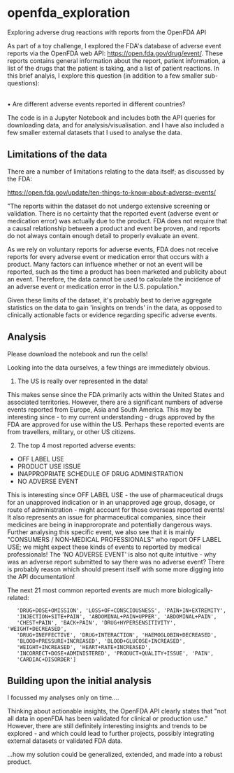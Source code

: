 # openfda_exploration
Exploring adverse drug reactions with reports from the OpenFDA API

As part of a toy challenge, I explored the FDA's database of adverse event reports via the OpenFDA web API: https://open.fda.gov/drug/event/. These reports contains general information about the report, patient information, a list of the drugs that the patient is taking, and a list of patient reactions. In this brief analyis, I explore this question (in addition to a few smaller sub-questions):  
 
 
•	Are different adverse events reported in different countries?  


The code is in a Jupyter Notebook and includes both the API queries for downloading data, and for analysis/visualisation. and I have also included a few smaller external datasets that I used to analyse the data. 

Limitations of the data
---------

There are a number of limitations relating to the data itself; as discussed by the FDA:

https://open.fda.gov/update/ten-things-to-know-about-adverse-events/

"The reports within the dataset do not undergo extensive screening or validation. There is no certainty that the reported event (adverse event or medication error) was actually due to the product. FDA does not require that a causal relationship between a product and event be proven, and reports do not always contain enough detail to properly evaluate an event.

As we rely on voluntary reports for adverse events, FDA does not receive reports for every adverse event or medication error that occurs with a product. Many factors can influence whether or not an event will be reported, such as the time a product has been marketed and publicity about an event. Therefore, the data cannot be used to calculate the incidence of an adverse event or medication error in the U.S. population."

Given these limits of the dataset, it's probably best to derive aggregate statistics on the data to gain 'insights on trends' in the data, as opposed to clinically actionable facts or evidence regarding specific adverse events. 

Analysis
-

Please download the notebook and run the cells!

Looking into the data ourselves, a few things are immediately obvious.  

1. The US is really over represented in the data!  

This makes sense since the FDA primarily acts within the United States and associated territories. However, there are a significant numbers of adverse events reported from Europe, Asia and South America. This may be interesting since - to my current understanding - drugs approved by the FDA are approved for use within the US. Perhaps these reported events are from travellers, military, or other US citizens.  


2. The top 4 most reported adverse events:  
  - OFF LABEL USE 
  - PRODUCT USE ISSUE  
  - INAPPROPRIATE SCHEDULE OF DRUG ADMINISTRATION  
  - NO ADVERSE EVENT  

This is interesting since OFF LABEL USE - the use of pharmaceutical drugs for an unapproved indication or in an unapproved age group, dosage, or route of administration - might account for those overseas reported events! It also represents an issue for pharmaceutical companies, since their medicines are being in inapproroprate and potentially dangerous ways. Further analysing this specific event, we also see that it is mainly "CONSUMERS / NON-MEDICAL PROFESSIONALS" who report OFF LABEL USE; we might expect these kinds of events to reported by medical professionals! The 'NO ADVERSE EVENT' is also not quite intuitive - why was an adverse report submitted to say there was no adverse event? There is probably reason which should present itself with some more digging into the API documentation!

The next 21 most common reported events are much more biologically-related:  

       'DRUG+DOSE+OMISSION', 'LOSS+OF+CONSCIOUSNESS', 'PAIN+IN+EXTREMITY',
       'INJECTION+SITE+PAIN', 'ABDOMINAL+PAIN+UPPER', 'ABDOMINAL+PAIN',
       'CHEST+PAIN', 'BACK+PAIN', 'DRUG+HYPERSENSITIVITY', 'WEIGHT+DECREASED',
       'DRUG+INEFFECTIVE', 'DRUG+INTERACTION', 'HAEMOGLOBIN+DECREASED',
       'BLOOD+PRESSURE+INCREASED', 'BLOOD+GLUCOSE+INCREASED',
       'WEIGHT+INCREASED', 'HEART+RATE+INCREASED',
       'INCORRECT+DOSE+ADMINISTERED', 'PRODUCT+QUALITY+ISSUE', 'PAIN',
       'CARDIAC+DISORDER']

Building upon the initial analysis
-

I focussed my analyses only on time....

Thinking about actionable insights, the OpenFDA API clearly states that "not all data in openFDA has been validated for clinical or production use." However, there are still definitely interesting insights and trends to be explored - and which could lead to further projects, possibly integrating external datasets or validated FDA data.


...how my solution could be generalized, extended, and made into a robust product. 

